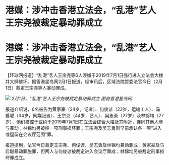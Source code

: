 # 港媒：涉冲击香港立法会，“乱港”艺人王宗尧被裁定暴动罪成立

# 港媒：涉冲击香港立法会，“乱港”艺人王宗尧被裁定暴动罪成立

【环球网报道】“乱港”艺人王宗尧等6人涉嫌于2019年7月1日强行进入立法会大楼并大肆破坏。据香港星岛网2月1日报道，经审讯后，区域法院暂委法官今日（2月1日）裁定王宗尧等人暴动罪成。

![](https://inews.gtimg.com/om_bt/O8nIhd-B7muTb4C3njxyUa1IE21C5wUW7rxJjva3TuLOoAA/1000)
_2月1日，“乱港”艺人王宗尧被裁定暴动罪成立 图自香港星岛网_

报道介绍说，6名被告为黄家豪（24岁，记者）、何俊谚（23岁，运输工人）、马启聪（34岁，网媒记者）、王宗尧（44岁，艺人）、吴志勇（27岁）及林锦均（27岁），他们被控于或约于2019年7月1日在立法会综合大楼及其附近，连同其他人参与暴动；林锦均另被控一项刑事损坏罪；王宗尧及吴志勇则早前承认各一项“进入或逗留在会议厅范围”罪。

报道提到，法官今日裁定王宗尧、何俊谚、吴志勇及林锦均暴动罪成；黄家豪及马启聪暴动罪脱罪，但两人与何俊谚被裁定进入会议厅罪成；林锦均另被裁定刑事损坏罪成立。

